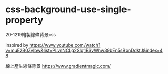 # css-background-use-single-property
20-1219繪製線條背景css

inspired by 
https://www.youtube.com/watch?v=muE2B0Zylbw&list=PLvnNCLg2SIg1BSvWhw39bEn5sBxnDdktJ&index=48

線上產生線條背景
https://www.gradientmagic.com/
